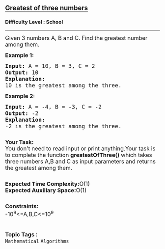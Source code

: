 <h2><a href="https://www.geeksforgeeks.org/problems/greatest-of-three-numbers2520/1?page=1&category=Mathematical&difficulty=School&sortBy=submissions">Greatest of three numbers</a></h2><h3>Difficulty Level : School</h3><hr><div class="problems_problem_content__Xm_eO"><p><span style="font-size:18px">Given 3 numbers A, B and C. Find the greatest number among them.</span></p>

<p><span style="font-size:18px"><strong>Example 1:</strong></span></p>

<pre><span style="font-size:18px"><strong>Input:</strong> A = 10, B = 3, C = 2
<strong>Output:</strong> 10
<strong>Explanation:</strong>
10 is the greatest among the three.</span></pre>

<p><span style="font-size:18px"><strong>Example 2:</strong></span></p>

<pre><span style="font-size:18px"><strong>Input:</strong> A = -4, B = -3, C = -2
<strong>Output:</strong> -2
<strong>Explanation:</strong>
-2 is the greatest among the three.</span></pre>

<p><br>
<span style="font-size:18px"><strong>Your Task:</strong><br>
You don't need to read input or print anything.Your task is to complete the function <strong>greatestOfThree()</strong> which takes three numbers A,B and C as input parameters and returns the greatest among them.</span></p>

<p><br>
<span style="font-size:18px"><strong>Expected Time Complexity:</strong>O(1)<br>
<strong>Expected Auxillary Space:</strong>O(1)</span></p>

<p><br>
<span style="font-size:18px"><strong>Constraints:</strong><br>
-10<sup>9</sup>&lt;=A,B,C&lt;=10<sup>9</sup></span></p>
</div><br><p><span style=font-size:18px><strong>Topic Tags : </strong><br><code>Mathematical</code>&nbsp;<code>Algorithms</code>&nbsp;